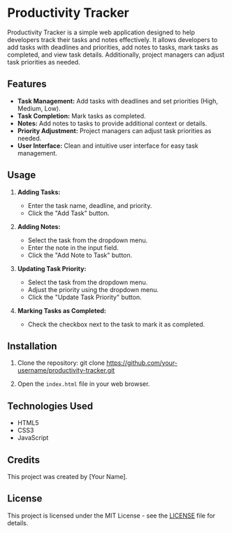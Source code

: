 # Productivity Tracker

Productivity Tracker is a simple web application designed to help developers track their tasks and notes effectively. It allows developers to add tasks with deadlines and priorities, add notes to tasks, mark tasks as completed, and view task details. Additionally, project managers can adjust task priorities as needed.

## Features

- **Task Management:** Add tasks with deadlines and set priorities (High, Medium, Low).
- **Task Completion:** Mark tasks as completed.
- **Notes:** Add notes to tasks to provide additional context or details.
- **Priority Adjustment:** Project managers can adjust task priorities as needed.
- **User Interface:** Clean and intuitive user interface for easy task management.

## Usage

1. **Adding Tasks:**

   - Enter the task name, deadline, and priority.
   - Click the "Add Task" button.

2. **Adding Notes:**

   - Select the task from the dropdown menu.
   - Enter the note in the input field.
   - Click the "Add Note to Task" button.

3. **Updating Task Priority:**

   - Select the task from the dropdown menu.
   - Adjust the priority using the dropdown menu.
   - Click the "Update Task Priority" button.

4. **Marking Tasks as Completed:**
   - Check the checkbox next to the task to mark it as completed.

## Installation

1. Clone the repository:
   git clone <https://github.com/your-username/productivity-tracker.git>

2. Open the `index.html` file in your web browser.

## Technologies Used

- HTML5
- CSS3
- JavaScript

## Credits

This project was created by [Your Name].

## License

This project is licensed under the MIT License - see the [LICENSE](LICENSE) file for details.
